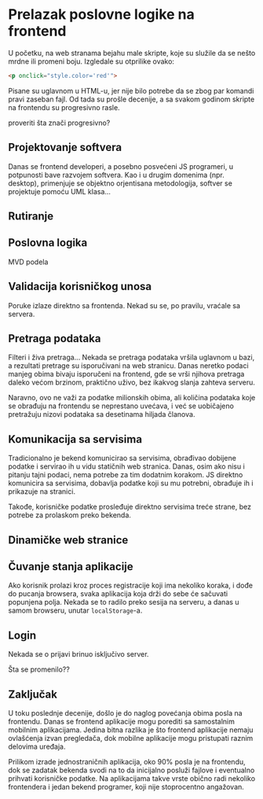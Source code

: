 # Prelazak poslovne logike na frontend

U početku, na web stranama bejahu male skripte, koje su služile da se nešto mrdne ili promeni boju. Izgledale su otprilike ovako:

```html
<p onclick="style.color='red'">
```

Pisane su uglavnom u HTML-u, jer nije bilo potrebe da se zbog par komandi pravi zaseban fajl. Od tada su prošle decenije, a sa svakom godinom skripte na frontendu su progresivno rasle.

proveriti šta znači progresivno?

## Projektovanje softvera

Danas se frontend developeri, a posebno posvećeni JS programeri, u potpunosti bave razvojem softvera. Kao i u drugim domenima (npr. desktop), primenjuje se objektno orjentisana metodologija, softver se projektuje pomoću UML klasa...

## Rutiranje

## Poslovna logika

MVD podela

## Validacija korisničkog unosa

Poruke izlaze direktno sa frontenda. Nekad su se, po pravilu, vraćale sa servera.

## Pretraga podataka

Filteri i živa pretraga... Nekada se pretraga podataka vršila uglavnom u bazi, a rezultati pretrage su isporučivani na web stranicu. Danas neretko podaci manjeg obima bivaju isporučeni na frontend, gde se vrši njihova pretraga daleko većom brzinom, praktično uživo, bez ikakvog slanja zahteva serveru.

Naravno, ovo ne važi za podatke milionskih obima, ali količina podataka koje se obrađuju na frontendu se neprestano uvećava, i već se uobičajeno pretražuju nizovi podataka sa desetinama hiljada članova.

## Komunikacija sa servisima

Tradicionalno je bekend komunicirao sa servisima, obrađivao dobijene podatke i servirao ih u vidu statičnih web stranica. Danas, osim ako nisu i pitanju tajni podaci, nema potrebe za tim dodatnim korakom. JS direktno komunicira sa servisima, dobavlja podatke koji su mu potrebni, obrađuje ih i prikazuje na stranici.

Takođe, korisničke podatke prosleđuje direktno servisima treće strane, bez potrebe za prolaskom preko bekenda.

## Dinamičke web stranice



## Čuvanje stanja aplikacije

Ako korisnik prolazi kroz proces registracije koji ima nekoliko koraka, i dođe do pucanja browsera, svaka aplikacija koja drži do sebe će sačuvati popunjena polja. Nekada se to radilo preko sesija na serveru, a danas u samom browseru, unutar `localStorage`-a.

## Login

Nekada se o prijavi brinuo isključivo server.

Šta se promenilo??

## Zaključak

U toku poslednje decenije, došlo je do naglog povećanja obima posla na frontendu. Danas se frontend aplikacije mogu porediti sa samostalnim mobilnim aplikacijama. Jedina bitna razlika je što frontend aplikacije nemaju ovlašćenja izvan pregledača, dok mobilne aplikacije mogu pristupati raznim delovima uređaja.

Prilikom izrade jednostraničnih aplikacija, oko 90% posla je na frontendu, dok se zadatak bekenda svodi na to da inicijalno posluži fajlove i eventualno prihvati korisničke podatke. Na aplikacijama takve vrste obično radi nekoliko frontendera i jedan bekend programer, koji nije stoprocentno angažovan.
